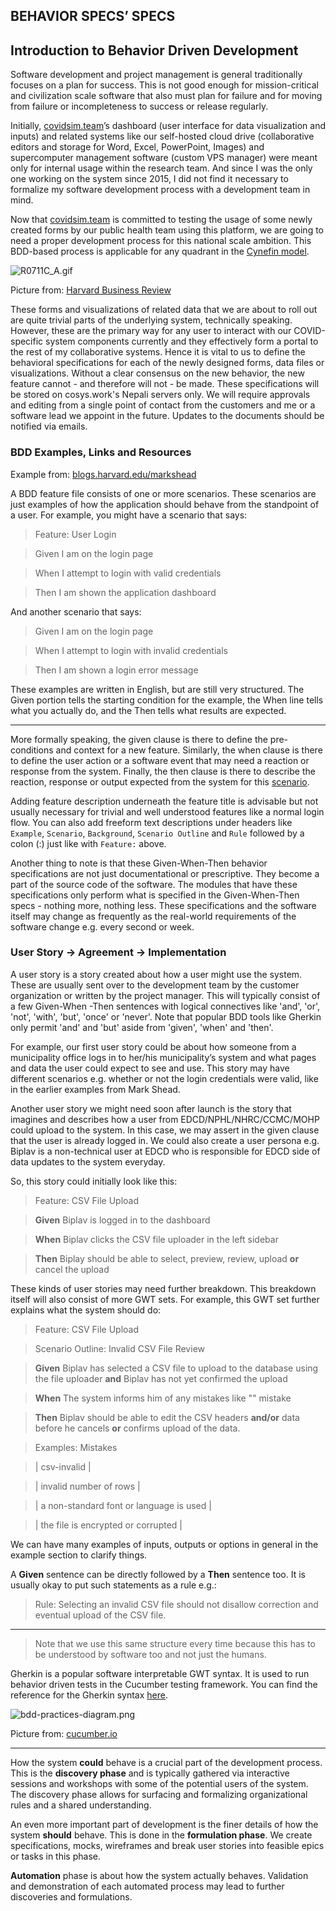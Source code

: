 ## BEHAVIOR SPECS’ SPECS

## Introduction to Behavior Driven Development

Software development and project management is general traditionally focuses on a plan for success. This is not good enough for mission-critical and civilization scale software that also must plan for failure and for moving from failure or incompleteness to success or release regularly. 

Initially, [covidsim.team](https://www.covidsim.team/)’s dashboard (user interface for data visualization and inputs) and related systems like our self-hosted cloud drive (collaborative editors and storage for Word, Excel, PowerPoint, Images) and supercomputer management software (custom VPS manager) were meant only for internal usage within the research team. And since I was the only one working on the system since 2015, I did not find it necessary to formalize my software development process with a development team in mind.
 
Now that [covidsim.team](https://www.covidsim.team/) is committed to testing the usage of some newly created forms by our public health team using this platform, we are going to need a proper development process for this national scale ambition. This BDD-based process is applicable for any quadrant in the [Cynefin model](https://hbr.org/2007/11/a-leaders-framework-for-decision-making).


![R0711C_A.gif](https://cdn.hashnode.com/res/hashnode/image/upload/v1595142789225/gEK9TuyUK.gif)

Picture from: [Harvard Business Review](https://hbr.org/2007/11/a-leaders-framework-for-decision-making) 

These forms and visualizations of related data that we are about to roll out are quite trivial parts of the underlying system, technically speaking. However, these are the primary way for any user to interact with our COVID-specific system components currently and they effectively form a portal to the rest of my collaborative systems. Hence it is vital to us to define the behavioral specifications for each of the newly designed forms, data files or visualizations. Without a clear consensus on the new behavior, the new feature cannot - and therefore will not - be made. These specifications will be stored on cosys.work's Nepali servers only. We will require approvals and editing from a single point of contact from the customers and me or a software lead we appoint in the future. Updates to the documents should be notified via emails.

### BDD Examples, Links and Resources

Example from: [blogs.harvard.edu/markshead](https://blogs.harvard.edu/markshead/what-is-behavior-driven-development/) 

A BDD feature file consists of one or more scenarios. These scenarios are just examples of how the application should behave from the standpoint of a user. For example, you might have a scenario that says:

> Feature: User Login 

> Given I am on the login page

> When I attempt to login with valid credentials

> Then I am shown the application dashboard

And another scenario that says:

> Given I am on the login page

> When I attempt to login with invalid credentials

> Then I am shown a login error message

These examples are written in English, but are still very structured. The Given portion tells the starting condition for the example, the When line tells what you actually do, and the Then tells what results are expected. 
____________________________________________________________________________________________________

More formally speaking, the given clause is there to define the pre-conditions and context for a new feature. Similarly, the when clause is there to define the user action or a software event that may need a reaction or response from the system. Finally, the then clause is there to describe the reaction, response or output expected from the system for this [scenario](https://automationpanda.com/2017/01/30/bdd-101-writing-good-gherkin/). 

Adding feature description underneath the feature title is advisable but not usually necessary for trivial and well understood features like a normal login flow. You can also add freeform text descriptions under headers like `Example`, `Scenario`, `Background`, `Scenario Outline` and `Rule` followed by a colon (:) just like with `Feature:` above.

Another thing to note is that these Given-When-Then behavior specifications are not just documentational or prescriptive. They become a part of the source code of the software. The modules that have these specifications only perform what is specified in the Given-When-Then specs - nothing more, nothing less. These specifications and the software itself may change as frequently as the real-world requirements of the software change e.g. every second or week. 

### User Story -> Agreement -> Implementation

A user story is a story created about how a user might use the system. These are usually sent over to the development team by the customer organization or written by the project manager. This will typically consist of a few Given-When -Then sentences with logical connectives like 'and', 'or', 'not', 'with', 'but', 'once' or 'never'. Note that popular BDD tools like Gherkin only permit 'and' and 'but' aside from 'given', 'when' and 'then'.

For example, our first user story could be about how someone from a municipality office logs in to her/his municipality’s system and what pages and data the user could expect to see and use. This story may have different scenarios e.g. whether or not the login credentials were valid, like in the earlier examples from Mark Shead.

Another user story we might need soon after launch is the story that imagines and describes how a user from EDCD/NPHL/NHRC/CCMC/MOHP could upload to the system. In this case, we may assert in the given clause that the user is already logged in. We could also create a user persona e.g. Biplav is a non-technical user at EDCD who is responsible for EDCD side of data updates to the system everyday. 

So, this story could initially look like this:

> Feature: CSV File Upload

> **Given** Biplav is logged in to the dashboard

> **When** Biplav clicks the CSV file uploader in the left sidebar

> **Then** Biplay should be able to select, preview, review, upload **or** cancel the upload 

These kinds of user stories may need further breakdown. This breakdown itself will also consist of more GWT sets. For example, this GWT set further explains what the system should do:

> Feature: CSV File Upload

> Scenario Outline: Invalid CSV File Review

> **Given** Biplav has selected a CSV file to upload to the database using the file uploader **and** Biplav has not yet confirmed the upload

> **When** The system informs him of any mistakes like "<csv-invalid>" mistake

> **Then** Biplav should be able to edit the CSV headers **and/or** data before he cancels **or** confirms upload of the data.

> Examples: Mistakes

> | csv-invalid | 

> | invalid number of rows |

> | a non-standard font or language is used |

> | the file is encrypted or corrupted |

We can have many examples of inputs, outputs or options in general in the example section to clarify things. 

A **Given** sentence can be directly followed by a **Then** sentence too. It is usually okay to put such statements as a rule e.g.:

> Rule: Selecting an invalid CSV file should not disallow correction and eventual upload of the CSV file.
____________________________________________________________________________________________________

> Note that we use this same structure every time because this has to be understood by software too and not just the humans.

Gherkin is a popular software interpretable GWT syntax. It is used to run behavior driven tests in the Cucumber testing framework. You can find the reference for the Gherkin syntax [here](https://cucumber.io/docs/gherkin/reference/).

![bdd-practices-diagram.png](https://cdn.hashnode.com/res/hashnode/image/upload/v1595142730242/xAIf2p5vm.png)

Picture from:  [cucumber.io](https://cucumber.io/docs/bdd/) 
____________________________________________________________________________________________________

How the system **could** behave is a crucial part of the development process. This is the **discovery phase** and is typically gathered via interactive sessions and workshops with some of the potential users of the system. The discovery phase allows for surfacing and formalizing organizational rules and a shared understanding. 

An even more important part of development is the finer details of how the system **should** behave. This is done in the **formulation phase**. We create specifications, mocks, wireframes and break user stories into feasible epics or tasks in this phase.

**Automation** phase is about how the system actually behaves. Validation and demonstration of each automated process may lead to further discoveries and formulations.

